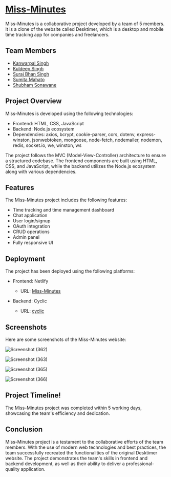 # [Miss-Minutes](https://miss-minutes.netlify.app/)

Miss-Minutes is a collaborative project developed by a team of 5 members. It is a clone of the website called Desktimer, which is a desktop and mobile time tracking app for companies and freelancers.

## Team Members

- [Kanwarpal Singh](https://github.com/Kanwarpal-Singh)
- [Kuldeep Singh](https://github.com/kuldeepkd13)
- [Suraj Bhan Singh](https://github.com/surajbhan-3)
- [Sumita Mahato](https://github.com/Sumitamahato)
- [Shubham Sonawane](https://github.com/ShuShu-8788)

## Project Overview

Miss-Minutes is developed using the following technologies:

- Frontend: HTML, CSS, JavaScript
- Backend: Node.js ecosystem
- Dependencies: axios, bcrypt, cookie-parser, cors, dotenv, express-winston, jsonwebtoken, mongoose, node-fetch, nodemailer, nodemon, redis, socket.io, we, winston, ws

The project follows the MVC (Model-View-Controller) architecture to ensure a structured codebase. The frontend components are built using HTML, CSS, and JavaScript, while the backend utilizes the Node.js ecosystem along with various dependencies.

## Features

The Miss-Minutes project includes the following features:

- Time tracking and time management dashboard
- Chat application
- User login/signup
- OAuth integration
- CRUD operations
- Admin panel
- Fully responsive UI

## Deployment

The project has been deployed using the following platforms:

- Frontend: Netlify
  - URL: [Miss-Minutes](https://miss-minutes.netlify.app/)

- Backend: Cyclic
  - URL: [cyclic](https://www.cyclic.sh/)

## Screenshots

Here are some screenshots of the Miss-Minutes website:

![Screenshot (362)](https://github.com/Kanwarpal-Singh/Miss-Minutes/assets/111420558/c9e91fbe-33a0-4959-8ee1-c37ce0b7366f)

![Screenshot (363)](https://github.com/Kanwarpal-Singh/Miss-Minutes/assets/111420558/d17b13fe-1d2f-4dfe-bcf7-a2b1e84d74f9)

![Screenshot (365)](https://github.com/Kanwarpal-Singh/Miss-Minutes/assets/111420558/14e55947-0450-4eba-9469-6ca761f37876)

![Screenshot (366)](https://github.com/Kanwarpal-Singh/Miss-Minutes/assets/111420558/2037ca16-3d8d-450f-8d9d-0f496a10a51d)


## Project Timeline!

The Miss-Minutes project was completed within 5 working days, showcasing the team's efficiency and dedication.

## Conclusion

Miss-Minutes project is a testament to the collaborative efforts of the team members. With the use of modern web technologies and best practices, the team successfully recreated the functionalities of the original Desktimer website. The project demonstrates the team's skills in frontend and backend development, as well as their ability to deliver a professional-quality application.
